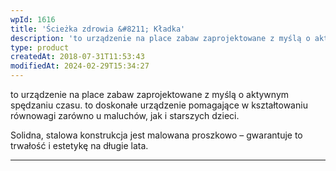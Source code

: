 ```yaml
---
wpId: 1616
title: 'Ścieżka zdrowia &#8211; Kładka'
description: 'to urządzenie na place zabaw zaprojektowane z myślą o aktywnym spędzaniu czasu. to doskonałe urządzenie pomagające w kształtowaniu równowagi zarówno u maluchów, jak i starszych dzieci. Solidna, stalowa konstrukcja jest malowana proszkowo – gwarantuje to trwałość i estetykę na długie lata.'
type: product
createdAt: 2018-07-31T11:53:43
modifiedAt: 2024-02-29T15:34:27
---
```



to urządzenie na place zabaw zaprojektowane z myślą o aktywnym spędzaniu czasu. to doskonałe urządzenie pomagające w kształtowaniu równowagi zarówno u maluchów, jak i starszych dzieci.

Solidna, stalowa konstrukcja jest malowana proszkowo – gwarantuje to trwałość i estetykę na długie lata.

* * *